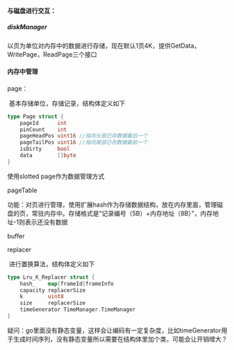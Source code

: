 #### 与磁盘进行交互：

##### diskManager

​	以页为单位对内存中的数据进行存储，现在默认1页4K，提供GetData，WritePage，ReadPage三个接口

#### 内存中管理

page：

​	基本存储单位，存储记录，结构体定义如下

```go
type Page struct {
	pageId      int
	pinCount    int
	pageHeadPos uint16 //指向头部已存数据最后一个
	pageTailPos uint16 //指向尾部已存数据最前一个
	isDirty     bool
	data        []byte
}
```

使用slotted page作为数据管理方式

pageTable

​	功能：对页进行管理，使用扩展hash作为存储数据结构，放在内存里面，管理磁盘的页，常驻内存中。存储格式是“记录编号（5B）+内存地址（8B）”，内存地址-1则表示还没有数据



buffer

replacer

​	进行置换算法，结构体定义如下

```go
type Lru_K_Replacer struct {
	hash_    map[frameId]frameInfo
	capacity replacerSize
	k        uint8
	size     replacerSize
    timeGenerator TimeManager.TimeManager
}
```



疑问：go里面没有静态变量，这样会让编码有一定复杂度，比如timeGenerator用于生成时间序列，没有静态变量所以需要在结构体里加个类，可能会让开销增大？
